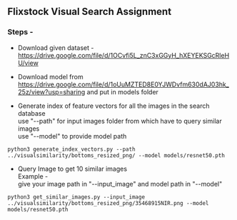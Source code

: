 ## Flixstock Visual Search Assignment
        

### Steps -    

- Download given dataset - https://drive.google.com/file/d/1OCvfi5L_znC3xGGyH_hXEYEKSGcRleHU/view
- Download model from https://drive.google.com/file/d/1oUuMZTED8E0YJWDvfm630dAJ03hk_25z/view?usp=sharing
and put in models folder


- Generate index of feature vectors for all the images in the search database               
use "--path" for input images folder from which have to query similar images              
use "--model" to provide model path               
``` 
python3 generate_index_vectors.py --path ../visualsimilarity/bottoms_resized_png/ --model models/resnet50.pth
```

- Query Image to get 10 similar images  
Example -           
give your image path in "--input_image" and model path in "--model"

```
python3 get_similar_images.py --input_image ../visualsimilarity/bottoms_resized_png/35468915NIR.png --model models/resnet50.pth
```     